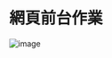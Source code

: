 # 網頁前台作業
![image](https://user-images.githubusercontent.com/74309991/201400926-36f4727b-96b8-4646-bde7-776337bc2cf1.png)
